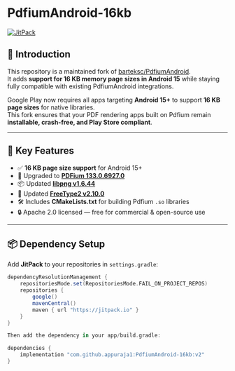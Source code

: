 # PdfiumAndroid-16kb

[![JitPack](https://jitpack.io/v/appuraja1/PdfiumAndroid-16kb.svg)](https://jitpack.io/#appuraja1/PdfiumAndroid-16kb)

## 📖 Introduction
This repository is a maintained fork of [barteksc/PdfiumAndroid](https://github.com/barteksc/PdfiumAndroid).  
It adds **support for 16 KB memory page sizes in Android 15** while staying fully compatible with existing PdfiumAndroid integrations.

Google Play now requires all apps targeting **Android 15+** to support **16 KB page sizes** for native libraries.  
This fork ensures that your PDF rendering apps built on Pdfium remain **installable, crash-free, and Play Store compliant**.

---

## 🚀 Key Features
- ✅ **16 KB page size support** for Android 15+
- 🔄 Upgraded to **[PDFium 133.0.6927.0](https://github.com/bblanchon/pdfium-binaries/releases/tag/chromium%2F6927)**
- 📦 Updated **[libpng v1.6.44](https://github.com/pnggroup/libpng/releases/tag/v1.6.44)**
- 🎨 Updated **[FreeType2 v2.10.0](https://download.savannah.gnu.org/releases/freetype/)**
- 🛠️ Includes **CMakeLists.txt** for building Pdfium `.so` libraries
- 🔒 Apache 2.0 licensed — free for commercial & open-source use

---

## 📦 Dependency Setup

Add **JitPack** to your repositories in `settings.gradle`:
```gradle
dependencyResolutionManagement {
    repositoriesMode.set(RepositoriesMode.FAIL_ON_PROJECT_REPOS)
    repositories {
        google()
        mavenCentral()
        maven { url "https://jitpack.io" }
    }
}

Then add the dependency in your app/build.gradle:

dependencies {
    implementation "com.github.appuraja1:PdfiumAndroid-16kb:v2"
}
